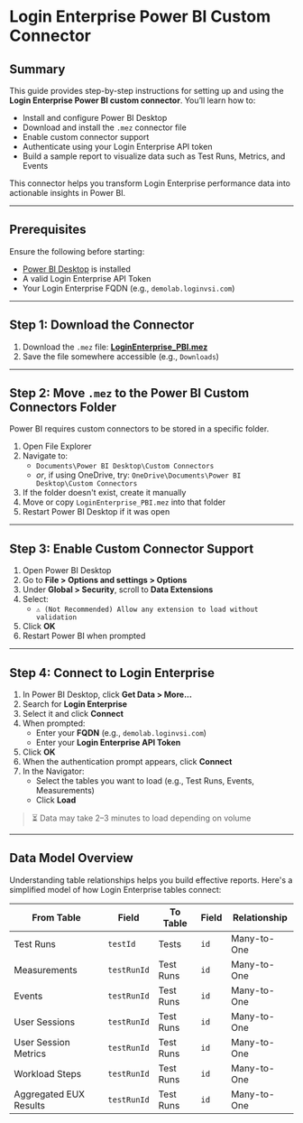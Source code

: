 # Login Enterprise Power BI Custom Connector

## Summary

This guide provides step-by-step instructions for setting up and using the **Login Enterprise Power BI custom connector**. You’ll learn how to:

- Install and configure Power BI Desktop
- Download and install the `.mez` connector file
- Enable custom connector support
- Authenticate using your Login Enterprise API token
- Build a sample report to visualize data such as Test Runs, Metrics, and Events

This connector helps you transform Login Enterprise performance data into actionable insights in Power BI.

---

## Prerequisites

Ensure the following before starting:

- [Power BI Desktop](https://powerbi.microsoft.com/desktop) is installed
- A valid Login Enterprise API Token
- Your Login Enterprise FQDN (e.g., `demolab.loginvsi.com`)

---

## Step 1: Download the Connector

1. Download the `.mez` file: **[LoginEnterprise_PBI.mez](#)**  
2. Save the file somewhere accessible (e.g., `Downloads`)

---

## Step 2: Move `.mez` to the Power BI Custom Connectors Folder

Power BI requires custom connectors to be stored in a specific folder.

1. Open File Explorer
2. Navigate to:
   - `Documents\Power BI Desktop\Custom Connectors`
   - _or_, if using OneDrive, try: `OneDrive\Documents\Power BI Desktop\Custom Connectors`
3. If the folder doesn't exist, create it manually
4. Move or copy `LoginEnterprise_PBI.mez` into that folder
5. Restart Power BI Desktop if it was open

---

## Step 3: Enable Custom Connector Support

1. Open Power BI Desktop
2. Go to **File > Options and settings > Options**
3. Under **Global > Security**, scroll to **Data Extensions**
4. Select:
   - `⚠️ (Not Recommended) Allow any extension to load without validation`
5. Click **OK**
6. Restart Power BI when prompted

---

## Step 4: Connect to Login Enterprise

1. In Power BI Desktop, click **Get Data > More...**
2. Search for **Login Enterprise**
3. Select it and click **Connect**
4. When prompted:
   - Enter your **FQDN** (e.g., `demolab.loginvsi.com`)
   - Enter your **Login Enterprise API Token**
5. Click **OK**
6. When the authentication prompt appears, click **Connect**
7. In the Navigator:
   - Select the tables you want to load (e.g., Test Runs, Events, Measurements)
   - Click **Load**

> ⏳ Data may take 2–3 minutes to load depending on volume

---

## Data Model Overview

Understanding table relationships helps you build effective reports. Here's a simplified model of how Login Enterprise tables connect:

| From Table              | Field      | To Table              | Field | Relationship  |
|------------------------|------------|------------------------|-------|---------------|
| Test Runs              | `testId`   | Tests                 | `id`  | Many-to-One   |
| Measurements           | `testRunId`| Test Runs             | `id`  | Many-to-One   |
| Events                 | `testRunId`| Test Runs             | `id`  | Many-to-One   |
| User Sessions          | `testRunId`| Test Runs             | `id`  | Many-to-One   |
| User Session Metrics   | `testRunId`| Test Runs             | `id`  | Many-to-One   |
| Workload Steps         | `testRunId`| Test Runs             | `id`  | Many-to-One   |
| Aggregated EUX Results | `testRunId`| Test Runs             | `id`  | Many-to-One   |

